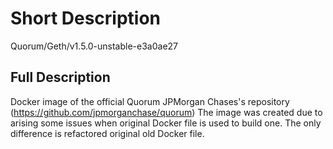 # Short Description

Quorum/Geth/v1.5.0-unstable-e3a0ae27

## Full Description

Docker image of the official Quorum JPMorgan Chases's repository (https://github.com/jpmorganchase/quorum)
The image was created due to arising some issues when original Docker file is used to build one.
The only difference is refactored original old Docker file.
